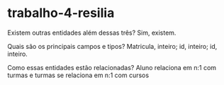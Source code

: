 # trabalho-4-resilia
Existem outras entidades além dessas três? Sim, existem.

Quais são os principais campos e tipos? Matricula, inteiro; id, inteiro; id, inteiro.

Como essas entidades estão relacionadas? Aluno relaciona em n:1 com turmas e turmas se relaciona
em n:1 com cursos
